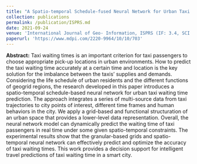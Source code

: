 ```yaml
---
title: "A Spatio-temporal Schedule-fused Neural Network for Urban Taxi Waiting Time Prediction"
collection: publications
permalink: /publication/ISPRS.md
date: 2021-09-24
venue: 'International Journal of Geo- Information, ISPRS (IF: 3.4, SCI Q3)'
paperurl: 'https://www.mdpi.com/2220-9964/10/10/703'
---
```

**Abstract:** Taxi waiting times is an important criterion for taxi passengers to choose appropriate pick-up locations in urban environments. How to predict the taxi waiting time accurately at a certain time and location is the key solution for the imbalance between the taxis’ supplies and demands. Considering the life schedule of urban residents and the different functions of geogrid regions, the research developed in this paper introduces a spatio-temporal schedule-based neural network for urban taxi waiting time prediction. The approach integrates a series of multi-source data from taxi trajectories to city points of interest, different time frames and human behaviors in the city. We apply a grid-based and functional structuration of an urban space that provides a lower-level data representation. Overall, the neural network model can dynamically predict the waiting time of taxi passengers in real time under some given spatio-temporal constraints. The experimental results show that the granular-based grids and spatio-temporal neural network can effectively predict and optimize the accuracy of taxi waiting times. This work provides a decision support for intelligent travel predictions of taxi waiting time in a smart city.
